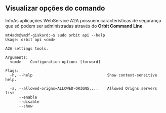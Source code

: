 ## Visualizar opções do comando

InfoAs aplicações WebService A2A possuem características de segurança que só podem ser administradas através do **Orbit Command Line**.
```
mt4adm@vmdf-giskard:~$ sudo orbit api --help
Usage: orbit api <cmd>

A2A settings tools.

Arguments:
  <cmd>    Configuration option: [forward]

Flags:
  -h, --help                                 Show context-sensitive help.

  -a, --allowed-origns=ALLOWED-ORIGNS,...    Allowed Origns servers list
      --enable
      --disable
      --show

```
